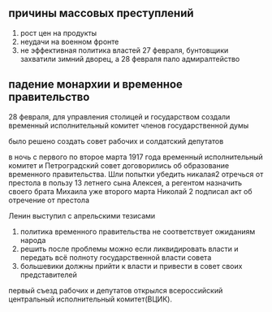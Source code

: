  ## причины массовых преступлений
1. рост цен на продукты 
2. неудачи на военном фронте
3. не эффективная политика властей
27 февраля, бунтовщики захватили зимний дворец, а 28 февраля пало адмиралтейство

## падение монархии и временное правительство
28 февраля, для управления столицей и государством создали временный исполнительный комитет членов государственной думы 

было решено создать совет рабочих и солдатский депутатов 

в ночь с первого по второе марта 1917 года временный исполнительный комитет и Петроградский совет договорились об образование временного правительства. Шли попытки убедить никалая2 отречься от престола в пользу 13 летнего сына Алексея, а регентом назначить своего брата Михаила уже второго марта Николай 2 подписал акт об отречение от престола 





Ленин выступил с апрельскими тезисами
1. политика временного правительства не соответствует ожиданиям народа 
2. решить после проблемы можно если ликвидировать власти и передать всё полноту государственной власти совета
3. большевики должны прийти к власти и привести в совет своих представителей  

первый съезд рабочих и депутатов открылся всероссийский центральный исполнительный комитет(ВЦИК).